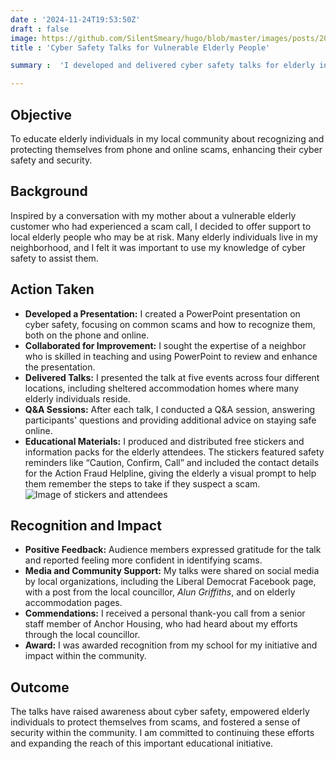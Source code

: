 ```yaml
---
date : '2024-11-24T19:53:50Z'
draft : false
image: https://github.com/SilentSmeary/hugo/blob/master/images/posts/2024/debian-12.png?raw=true
title : 'Cyber Safety Talks for Vulnerable Elderly People'

summary :  'I developed and delivered cyber safety talks for elderly individuals, teaching them how to recognize and avoid phone and online scams. I created a PowerPoint presentation, distributed safety reminder stickers, and held Q&A sessions after each talk to address concerns and offer further guidance.'

---
```



## Objective
To educate elderly individuals in my local community about recognizing and protecting themselves from phone and online scams, enhancing their cyber safety and security.

## Background
Inspired by a conversation with my mother about a vulnerable elderly customer who had experienced a scam call, I decided to offer support to local elderly people who may be at risk. Many elderly individuals live in my neighborhood, and I felt it was important to use my knowledge of cyber safety to assist them.

## Action Taken
- **Developed a Presentation:** I created a PowerPoint presentation on cyber safety, focusing on common scams and how to recognize them, both on the phone and online.
- **Collaborated for Improvement:** I sought the expertise of a neighbor who is skilled in teaching and using PowerPoint to review and enhance the presentation.
- **Delivered Talks:** I presented the talk at five events across four different locations, including sheltered accommodation homes where many elderly individuals reside.
- **Q&A Sessions:** After each talk, I conducted a Q&A session, answering participants' questions and providing additional advice on staying safe online.
- **Educational Materials:** I produced and distributed free stickers and information packs for the elderly attendees. The stickers featured safety reminders like “Caution, Confirm, Call” and included the contact details for the Action Fraud Helpline, giving the elderly a visual prompt to help them remember the steps to take if they suspect a scam.
![Image of stickers and attendees](/assets/Post1/Scamtalk1.jpg)
## Recognition and Impact
- **Positive Feedback:** Audience members expressed gratitude for the talk and reported feeling more confident in identifying scams.
- **Media and Community Support:** My talks were shared on social media by local organizations, including the Liberal Democrat Facebook page, with a post from the local councillor, *Alun Griffiths*, and on elderly accommodation pages.
- **Commendations:** I received a personal thank-you call from a senior staff member of Anchor Housing, who had heard about my efforts through the local councillor.
- **Award:** I was awarded recognition from my school for my initiative and impact within the community.

## Outcome
The talks have raised awareness about cyber safety, empowered elderly individuals to protect themselves from scams, and fostered a sense of security within the community. I am committed to continuing these efforts and expanding the reach of this important educational initiative.